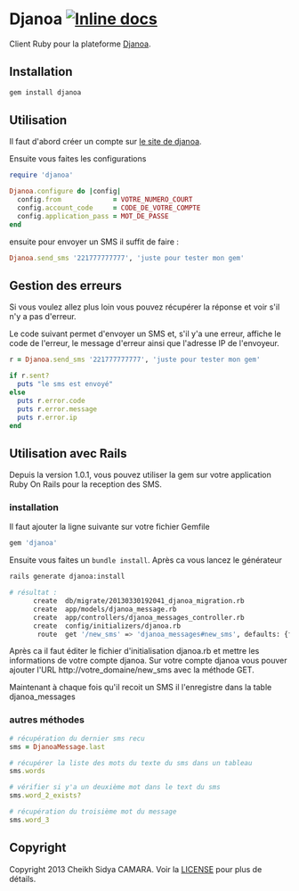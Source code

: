 Djanoa [![Inline docs](http://inch-ci.org/github/scicasoft/djanoa.png)](http://inch-ci.org/github/scicasoft/djanoa)
======

Client Ruby pour la plateforme [Djanoa](http://www.djanoa.com).

Installation
------------
```bash
gem install djanoa
```

Utilisation
-----------

Il faut d'abord créer un compte sur [le site de djanoa](http://www.djanoa.com).

Ensuite vous faites les configurations
```ruby
require 'djanoa'

Djanoa.configure do |config|
  config.from             = VOTRE_NUMERO_COURT
  config.account_code     = CODE_DE_VOTRE_COMPTE
  config.application_pass = MOT_DE_PASSE
end
```

ensuite pour envoyer un SMS il suffit de faire :

```ruby
Djanoa.send_sms '221777777777', 'juste pour tester mon gem'
```

Gestion des erreurs
-------------------

Si vous voulez allez plus loin vous pouvez récupérer la réponse et voir s'il n'y a pas d'erreur.

Le code suivant permet d'envoyer un SMS et, s'il y'a une erreur, affiche le code de l'erreur, le message d'erreur ainsi que l'adresse IP de l'envoyeur.
```ruby
r = Djanoa.send_sms '221777777777', 'juste pour tester mon gem'

if r.sent?
  puts "le sms est envoyé"
else
  puts r.error.code
  puts r.error.message
  puts r.error.ip
end
```

Utilisation avec Rails
----------------------

Depuis la version 1.0.1, vous pouvez utiliser la gem sur votre application Ruby On Rails pour la reception des SMS.

### installation

Il faut ajouter la ligne suivante sur votre fichier Gemfile
```ruby
gem 'djanoa'
```
Ensuite vous faites un `bundle install`. Après ca vous lancez le générateur
```bash
rails generate djanoa:install

# résultat :
      create  db/migrate/20130330192041_djanoa_migration.rb
      create  app/models/djanoa_message.rb
      create  app/controllers/djanoa_messages_controller.rb
      create  config/initializers/djanoa.rb
       route  get '/new_sms' => 'djanoa_messages#new_sms', defaults: {format: 'xml'}
```
Après ca il faut éditer le fichier d'initialisation djanoa.rb et mettre les informations de votre compte djanoa.
Sur votre compte djanoa vous pouver ajouter l'URL http://votre_domaine/new_sms avec la méthode GET.

Maintenant à chaque fois qu'il recoit un SMS il l'enregistre dans la table djanoa_messages

### autres méthodes

```ruby
# récupération du dernier sms recu
sms = DjanoaMessage.last

# récupérer la liste des mots du texte du sms dans un tableau
sms.words

# vérifier si y'a un deuxième mot dans le text du sms
sms.word_2_exists?

# récupération du troisième mot du message
sms.word_3
```

Copyright
---------
Copyright 2013 Cheikh Sidya CAMARA. Voir la [LICENSE](https://github.com/scicasoft/djanoa/blob/master/LICENSE.md) pour plus de détails.

